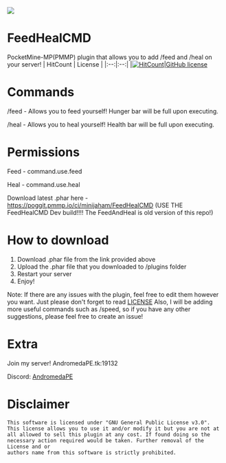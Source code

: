 <img src="https://github.com/minijaham/FeedAndHeal/blob/master/Steak.png">

# FeedHealCMD
PocketMine-MP(PMMP) plugin that allows you to add /feed and /heal on your server!
| HitCount | License |
|:--:|:--:|
|[![HitCount](http://hits.dwyl.com/minijaham/FeedHealCMD.svg)](http://hits.dwyl.com/minijaham/FeedHealCMD)|[GitHub license](https://github.com/minijaham/FeedHealCMD/blob/master/LICENSE)

# Commands
/feed - Allows you to feed yourself! Hunger bar will be full upon executing.

/heal - Allows you to heal yourself! Health bar will be full upon executing.

# Permissions
Feed - command.use.feed

Heal - command.use.heal

Download latest .phar here - https://poggit.pmmp.io/ci/minijaham/FeedHealCMD (USE THE FeedHealCMD Dev build!!!! The FeedAndHeal is old version of this repo!)

# How to download
1. Download .phar file from the link provided above
2. Upload the .phar file that you downloaded to /plugins folder
3. Restart your server
4. Enjoy!

Note: If there are any issues with the plugin, feel free to edit them however you want. Just please don't forget to read [LICENSE](https://github.com/minijaham/FeedHealCMD/blob/master/LICENSE)
Also, I will be adding more useful commands such as /speed, so if you have any other suggestions, please feel free to create an issue!

# Extra
Join my server! AndromedaPE.tk:19132

Discord: [AndromedaPE](https://bit.ly/APEdiscord)

# Disclaimer
```
This software is licensed under "GNU General Public License v3.0".
This license allows you to use it and/or modify it but you are not at
all allowed to sell this plugin at any cost. If found doing so the
necessary action required would be taken. Further removal of the License and or
authors name from this software is strictly prohibited.
```
